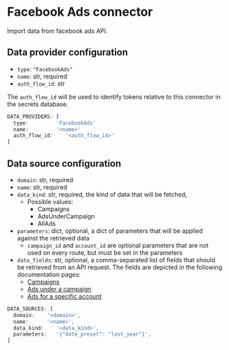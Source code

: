 # Facebook Ads connector

Import data from facebook ads API.

## Data provider configuration

* `type`: `"FacebookAds"`
* `name`: str, required
* `auth_flow_id`: str

The `auth_flow_id` will be used to identify tokens relative to this connector in the secrets database.

```javascript
DATA_PROVIDERS: [
  type:         'FacebookAds'
  name:         '<name>'
  auth_flow_id:    '<auth_flow_id>'
]
```

## Data source configuration

* `domain`: str, required
* `name`: str, required
* `data_kind`: str, required, the kind of data that will be fetched,
    * Possible values:
        * Campaigns
        * AdsUnderCampaign
        * AllAds
* `parameters`: dict, optional, a dict of parameters that will be applied against the retrieved data
  * `campaign_id` and `account_id` are optional parameters that are not used on every route, but must be set in the parameters
* `data_fields`: str, optional, a comma-separated list of fields that should be retrieved from an API request. The fields are depicted in the following documentation pages:
  * [Campaigns](https://developers.facebook.com/docs/marketing-api/reference/ad-campaign-group)
  * [Ads under a campaign](https://developers.facebook.com/docs/marketing-api/reference/ad-campaign-group/ads)
  * [Ads for a specific account](https://developers.facebook.com/docs/marketing-api/reference/ad-campaign-group/ads)


```javascript
DATA_SOURCES: [
  domain:    '<domain>',
  name:      '<name>',
  data_kind:    '<data_kind>',
  parameters:   '{"date_preset": "last_year"}',
]
```
